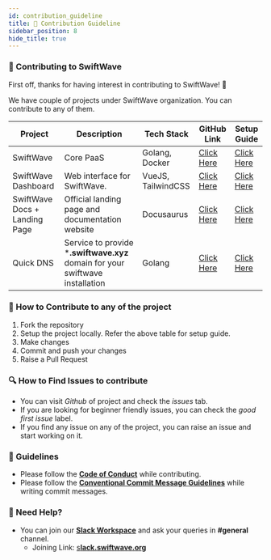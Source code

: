 ```yaml
---
id: contribution_guideline
title: 🤝 Contribution Guideline
sidebar_position: 8
hide_title: true
---
```


### 🤝 Contributing to SwiftWave

First off, thanks for having interest in contributing to SwiftWave! 🎉

We have couple of projects under SwiftWave organization. You can contribute to any of them.

| Project | Description | Tech Stack | GitHub Link | Setup Guide                                                  |
| --- | --- | --- | --- |--------------------------------------------------------------|
| SwiftWave | Core PaaS | Golang, Docker | [Click Here](https://github.com/swiftwave-org/swiftwave) | [Click Here](./development_setup)                            |
| SwiftWave Dashboard | Web interface for SwiftWave. | VueJS, TailwindCSS | [Click Here](https://github.com/swiftwave-org/dashboard) | [Click Here](https://github.com/swiftwave-org/dashboard)     |
| SwiftWave Docs + Landing Page | Official landing page and documentation website | Docusaurus | [Click Here](https://github.com/swiftwave-org/swiftwave.org) | [Click Here](https://github.com/swiftwave-org/swiftwave.org) |
| Quick DNS | Service to provide ***.swiftwave.xyz** domain for your swiftwave installation | Golang | [Click Here](https://github.com/swiftwave-org/dns) | [Click Here](https://github.com/swiftwave-org/dns)           |

### 📝 How to Contribute to any of the project
1. Fork the repository
2. Setup the project locally. Refer the above table for setup guide.
3. Make changes
4. Commit and push your changes
5. Raise a Pull Request

### 🔍 How to Find Issues to contribute
- You can visit *Github* of project and check the *issues* tab.
- If you are looking for beginner friendly issues, you can check the *good first issue* label.
- If you find any issue on any of the project, you can raise an issue and start working on it.

### 📌 Guidelines
- Please follow the [**Code of Conduct**](https://github.com/swiftwave-org/swiftwave/blob/develop/CODE_OF_CONDUCT.md) while contributing.
- Please follow the [**Conventional Commit Message  Guidelines**](https://www.conventionalcommits.org/en/v1.0.0/) while writing commit messages.

### 📌 Need Help?
- You can join our [**Slack Workspace**](https://slack.swiftwave.org/) and ask your queries in **#general** channel.
  - Joining Link: [s**lack.swiftwave.org**](https://slack.swiftwave.org/)